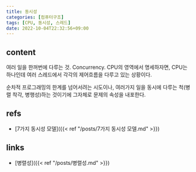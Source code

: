 ```yaml
---
title: 동시성
categories: [컴퓨터구조]
tags: [CPU, 동시성, 스레드]
date: 2022-10-04T22:32:56+09:00
---
```


## content
여러 일을 한꺼번에 다루는 것. Concurrency. 
CPU의 영역에서 명세하자면, CPU는 하나인데 여러 스레드에서 각각의 제어흐름을 다루고 있는 상황이다. 

순차적 프로그래밍의 한계를 넘어서려는 시도이나, 여러가지 일을 동시에 다루는 척(병렬 착각, 병행성)하는 것이기에 그자체로 문제의 속성을 내포한다.



## refs
- [7가지 동시성 모델]({{< ref "/posts/7가지 동시성 모델.md" >}})


## links
- [병렬성]({{< ref "/posts/병렬성.md" >}})
